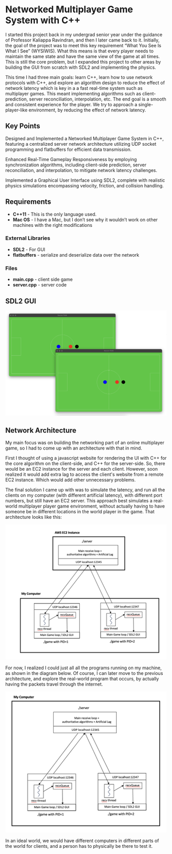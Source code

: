 # Networked Multiplayer Game System with C++ 

I started this project back in my undergrad senior year under the guidance of Professor Kaliappa Ravindran, and then I later came back to it. Initially, the goal of the project was to meet this key requirement “What You See Is What I See” (WYSIWIS). What this means is that every player needs to maintain the same state and have the same view of the game at all times. This is still the core problem, but I expanded this project to other areas by building the GUI from scratch with SDL2 and implementing the physics.

This time I had three main goals: learn C++, learn how to use network protocols with C++, and explore an algorithm design to reduce the effect of network latency which is key in a a fast real-time system such as multiplayer games. This meant implementing algorithms such as client-prediction, server reconciliation, interpolation, etc. The end goal is a smooth and consistent experience for the player. We try to approach a single-player-like environment, by reducing the effect of network latency.

## Key Points

Designed and Implemented a Networked Multiplayer Game System in C++, featuring a centralized server network architecture utilizing UDP socket programming and flatbuffers for efficient data transmission.

Enhanced Real-Time Gameplay Responsiveness by employing synchronization algorithms, including client-side prediction, server reconciliation, and interpolation, to mitigate network latency challenges.

Implemented a Graphical User Interface using SDL2, complete with realistic physics simulations encompassing velocity, friction, and collision handling.

## Requirements

- **C++11** - This is the only language used.
- **Mac OS** - I have a Mac, but I don’t see why it wouldn’t work on other machines with the right modifications

### External Libraries

- **SDL2** - For GUI
- **flatbuffers** - serialize and deserialize data over the network

### Files

- **main.cpp** - client side game
- **server.cpp** - server code

## SDL2 GUI

![GUI](images/gui.png "GUI")

## Network Architecture

My main focus was on building the networking part of an online multiplayer game, so I had to come up with an architecture with that in mind.

First I thought of using a javascript website for rendering the UI with C++ for the core algorithm on the client-side, and C++ for the server-side. So, there would be an EC2 instance for the server and each client. However, soon realized it would add extra lag to access the client's website from a remote EC2 instance. Which would add other unnecessary problems.

The final solution I came up with was to simulate the latency, and run all the clients on my computer (with different artificial latency), with different port numbers, but still have an EC2 server. This approach best simulates a real-world multiplayer player game environment, without actually having to have someone be in different locations in the world player in the game. That architecture looks like this:

![With Remote Server](images/with_remote_server.png "With Remote Server")

For now, I realized I could just all all the programs running on my machine, as shown in the diagram below. Of course, I can later move to the previous architecture, and explore the real-world program that occurs, by actually having the packets travel through the internet.

![Fully Local](images/fully_local.png "Fully Local")

In an ideal world, we would have different computers in different parts of the world for clients, and a person has to physically be there to test it.
